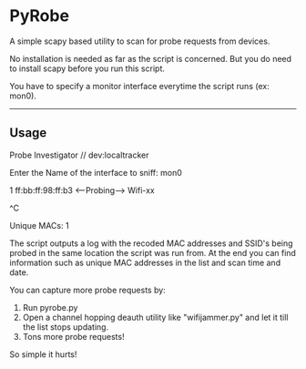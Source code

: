 # PyRobe

A simple scapy based utility to scan for probe requests from devices.

No installation is needed as far as the script is concerned. But you do need to install scapy before you run this script.

You have to specify a monitor interface everytime the script runs (ex: mon0).
	
--------------------------------------
Usage
--------------------------------------
Probe Investigator // dev:localtracker

Enter the Name of the interface to sniff: mon0

1 ff:bb:ff:98:ff:b3 <--Probing--> Wifi-xx

^C

Unique MACs:  1


The script outputs a log with the recoded MAC addresses and SSID's being probed in the same location the script was run from. At the end you can find information such as unique MAC addresses in the list and scan time and date.

You can capture more probe requests by:

  1. Run pyrobe.py
  2. Open a channel hopping deauth utility like "wifijammer.py" and let it till the list stops updating.
  3. Tons more probe requests!

So simple it hurts!
